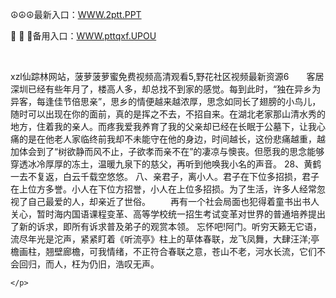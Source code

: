 <p>
	☮☮☮最新入口：<a href="http://www.baidu.com/link?url=6MA2SWnO3Raqke39an_0PUxosM6ZrUGzi1BN9tNnlPW&wd">WWW.2ptt.PPT</a> 
	<p>
		🛐
🛐
🛐备用入口：<a href="http://www.baidu.com/link?url=6MA2SWnO3Raqke39an_0PUxosM6ZrUGzi1BN9tNnlPW&wd">WWW.pttqxf.UPOU</a> 
	</p>
	<p>
		<br />
	</p>
	<p>
		xzl仙踪林网站，菠萝菠萝蜜免费视频高清观看5,野花社区视频最新资源6　　客居深圳已经有些年月了，楼高人多，却总找不到家的感觉。每到此时，“独在异乡为异客，每逢佳节倍思亲”，思乡的情便越来越浓厚，思念如同长了翅膀的小鸟儿，随时可以出现在你的面前，真的是挥之不去，不招自来。在湖北老家那山清水秀的地方，住着我的亲人。而疼我爱我养育了我的父亲却已经在长眠于公墓下，让我心痛的是在他老人家临终前我却不未能守在他的身边，时间越长，这份悲痛越重，越加体会到了“树欲静而风不止，子欲孝而亲不在”的凄凉与懊丧。但愿我的思念能够穿透冰冷厚厚的冻土，温暖九泉下的慈父，再听到他唤我小名的声音。
	28、黄鹤一去不复返，白云千载空悠悠。
八、亲君子，离小人。君子在下位多招损，君子在上位方多誉。小人在下位方招誉，小人在上位多招损。为了生活，许多人经常忽视了自己最爱的人，却亲近了世俗。
　　再有一个社会局面也犯得着童书出书人关心，暂时海内国语课程变革、高等学校统一招生考试变革对世界的普通培养提出了新的诉求，即所有诉求普及弟子的观赏本领。
忘怀吧!阿门。听穷天籁无它语，流尽年光是沱声，紧紧盯着《听流亭》柱上的草体春联，龙飞凤舞，大肆汪洋;亭檐画柱，翘壁廊檐，可我情绪，不正符合春联之意，苍山不老，河水长流，它们不会回归，而人，枉为仍旧，浩叹无声。

	</p>
